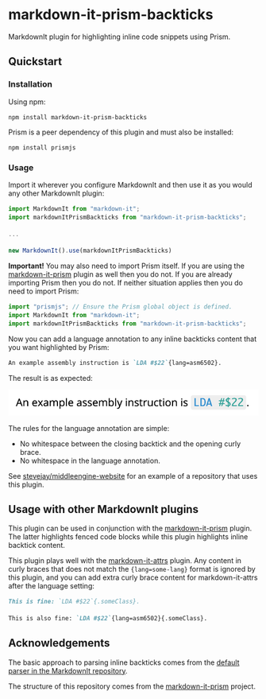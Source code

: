 # markdown-it-prism-backticks

MarkdownIt plugin for highlighting inline code snippets using Prism.

## Quickstart

### Installation

Using npm:

```
npm install markdown-it-prism-backticks
```

Prism is a peer dependency of this plugin and must also be installed:

```
npm install prismjs
```

### Usage

Import it wherever you configure MarkdownIt and then use it as you would any other MarkdownIt plugin:

```js
import MarkdownIt from "markdown-it";
import markdownItPrismBackticks from "markdown-it-prism-backticks";

...

new MarkdownIt().use(markdownItPrismBackticks)
```

**Important!** You may also need to import Prism itself. If you are using the [markdown-it-prism](https://github.com/jGleitz/markdown-it-prism) plugin as well then you do not. If you are already importing Prism then you do not. If neither situation applies then you do need to import Prism:

```js
import "prismjs"; // Ensure the Prism global object is defined.
import MarkdownIt from "markdown-it";
import markdownItPrismBackticks from "markdown-it-prism-backticks";
```

Now you can add a language annotation to any inline backticks content that you want highlighted by Prism:

```markdown
An example assembly instruction is `LDA #$22`{lang=asm6502}.
```

The result is as expected:

![](/resources/example-usage.png)

The rules for the language annotation are simple:

- No whitespace between the closing backtick and the opening curly brace.
- No whitespace in the language annotation.

See [stevejay/middleengine-website](https://github.com/stevejay/middleengine-website) for an example of a repository that uses this plugin.

## Usage with other MarkdownIt plugins

This plugin can be used in conjunction with the [markdown-it-prism](https://github.com/jGleitz/markdown-it-prism) plugin. The latter highlights fenced code blocks while this plugin highlights inline backtick content.

This plugin plays well with the [markdown-it-attrs](https://www.npmjs.com/package/markdown-it-attrs) plugin. Any content in curly braces that does not match the `{lang=some-lang}` format is ignored by this plugin, and you can add extra curly brace content for markdown-it-attrs after the language setting:

```markdown
This is fine: `LDA #$22`{.someClass}.

This is also fine: `LDA #$22`{lang=asm6502}{.someClass}.
```

## Acknowledgements

The basic approach to parsing inline backticks comes from the [default parser in the MarkdownIt repository](https://github.com/markdown-it/markdown-it/blob/master/lib/rules_inline/backticks.js).

The structure of this repository comes from the [markdown-it-prism](https://github.com/jGleitz/markdown-it-prism) project.
